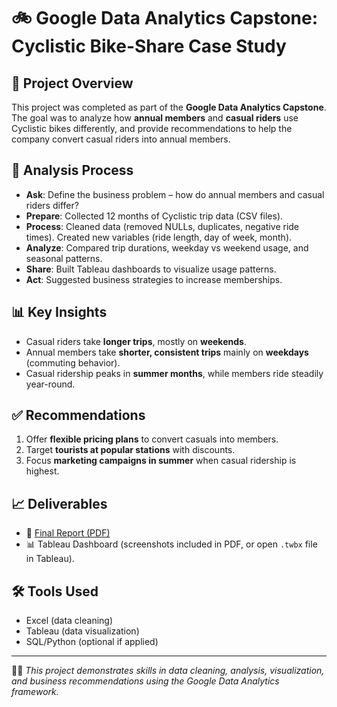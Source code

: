 # 🚲 Google Data Analytics Capstone: Cyclistic Bike-Share Case Study

## 📌 Project Overview
This project was completed as part of the **Google Data Analytics Capstone**.  
The goal was to analyze how **annual members** and **casual riders** use Cyclistic bikes differently, and provide recommendations to help the company convert casual riders into annual members.

## 🔎 Analysis Process
- **Ask**: Define the business problem – how do annual members and casual riders differ?  
- **Prepare**: Collected 12 months of Cyclistic trip data (CSV files).  
- **Process**: Cleaned data (removed NULLs, duplicates, negative ride times). Created new variables (ride length, day of week, month).  
- **Analyze**: Compared trip durations, weekday vs weekend usage, and seasonal patterns.  
- **Share**: Built Tableau dashboards to visualize usage patterns.  
- **Act**: Suggested business strategies to increase memberships.  

## 📊 Key Insights
- Casual riders take **longer trips**, mostly on **weekends**.  
- Annual members take **shorter, consistent trips** mainly on **weekdays** (commuting behavior).  
- Casual ridership peaks in **summer months**, while members ride steadily year-round.  

## ✅ Recommendations
1. Offer **flexible pricing plans** to convert casuals into members.  
2. Target **tourists at popular stations** with discounts.  
3. Focus **marketing campaigns in summer** when casual ridership is highest.  

## 📈 Deliverables
- 📄 [Final Report (PDF)](./google_capstone_cyclistic.pdf)  
- 📊 Tableau Dashboard (screenshots included in PDF, or open `.twbx` file in Tableau).  

## 🛠 Tools Used
- Excel (data cleaning)  
- Tableau (data visualization)  
- SQL/Python (optional if applied)  

---

👩‍🎓 *This project demonstrates skills in data cleaning, analysis, visualization, and business recommendations using the Google Data Analytics framework.*
